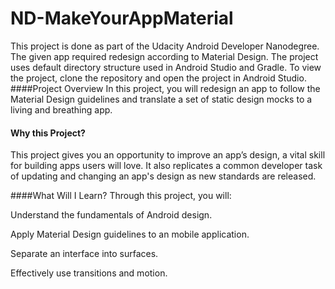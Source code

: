 # ND-MakeYourAppMaterial
This project is done as part of the Udacity Android Developer Nanodegree. The given app required redesign according to Material Design.
The project uses default directory structure used in Android Studio and Gradle. To view the project, clone the repository and open the project in Android Studio.
####Project Overview
In this project, you will redesign an app to follow the Material Design guidelines and translate a set of static design mocks to a living and breathing app.

#### Why this Project?
This project gives you an opportunity to improve an app’s design, a vital skill for building apps users will love. It also replicates a common developer task of updating and changing an app's design as new standards are released.

####What Will I Learn?
Through this project, you will:

Understand the fundamentals of Android design.

Apply Material Design guidelines to an mobile application.

Separate an interface into surfaces.

Effectively use transitions and motion.
